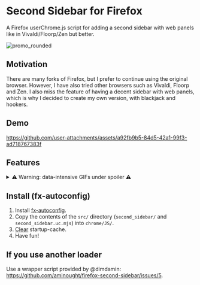 # Second Sidebar for Firefox

A Firefox userChrome.js script for adding a second sidebar with web panels like in Vivaldi/Floorp/Zen but better.

![promo_rounded](https://github.com/user-attachments/assets/d3cd7163-6b9c-4005-a422-2995490c1be0)

## Motivation

There are many forks of Firefox, but I prefer to continue using the original browser. However, I have also tried other browsers such as Vivaldi, Floorp and Zen. I also miss the feature of having a decent sidebar with web panels, which is why I decided to create my own version, with blackjack and hookers.

## Demo

https://github.com/user-attachments/assets/a92fb9b5-84d5-42a1-99f3-ad718767383f

## Features

<details>
   <summary>⚠️ Warning: data-intensive GIFs under spoiler ⚠️</summary>
   <table>
      <tr>
         <td>
         <h3>Adding new web panel</h3>
            <ol>
               <li>Left-click on the Plus button.</li>
               <li>Enter the web address. The current address will be automatically inserted into the field.</li>
               <li>Choose Multi-Account Container if you want.</li>
               <li>Press Enter or click on the "Create" button.</li>
               <li>A new web panel will be created with default settings.</li>
            </ol>
         </td>
         <td><img src="https://github.com/user-attachments/assets/5b7c3802-3de7-4ac3-8c3d-93ea07c91f09" width="400px" /></td>
      </tr>
      <tr>
         <td>
            <h3>Pinning and unpinning the web panel</h3>
            Depending on your needs, you can pin the web panel to the side of the web page or make it appear on top of the content.
         </td>
         <td><img src="https://github.com/user-attachments/assets/048fd1e2-d50e-4ffc-beba-dc33d06e7251" width="400px" /></td>
      </tr>
      <tr>
         <td>
            <h3>Mobile view and zooming</h3>
            There is an option to open the website using the mobile user agent. There are also buttons to zoom in and out of the content.
         </td>
         <td><img src="https://github.com/user-attachments/assets/fad1d08e-f906-47d1-990d-9e6568e1512b" width="400px" /></td>
      </tr>
      <tr>
         <td>
            <h3>Unloading the web panel from memory</h3>
            To save memory, you can manually unload the web panel using two methods: the toolbar button or the context menu.
         </td>
         <td><img src="https://github.com/user-attachments/assets/520b38dd-5515-47dc-89c9-407ad9dc7155" width="400px" /></td>
      </tr>
      <tr>
         <td>
            <h3>Web panel settings</h3>
            Here you can change the following:
            <ol>
               <li>Page address. After changing the relevant field, please wait one second for the changes to be temporarily applied. They will be saved or canceled depending on your next action.
   </li>
               <li>Multi-Account Container.</li>
               <li>Favicon address. The same as for the page address.</li>
               <li>Web panel type: floating or pinned.</li>
               <li>Use mobile User Agent.</li>
               <li>Load into memory at startup: automatic loading of the web panel. </li>
               <li>Unload from memory after closing.</li>
               <li>Hide toolbar: "headless" web panel.</li>
               <li>Zoom.</li>
               <li>Position of the web panel button.</li>
            </ol>
            All changes are applied instantly, but can be rolled back by clicking the "Cancel" button or by losing focus. They are saved only after clicking the "Save" button.
         </td>
         <td><img src="https://github.com/user-attachments/assets/a19976d6-b4f8-4baa-a99b-c22bce6ab864" width="400px" /></td>
      </tr>
      <tr>
         <td>
            <h3>Deleting the web panel</h3>
            There is confirmation of the deletion, so you don't need to worry about accidentally deleting the web panel.
         </td>
         <td><img src="https://github.com/user-attachments/assets/5a870ce7-76d3-4297-a8e4-5603cb1dff3a" width="400px" /></td>
      </tr>
      <tr>
         <td>
            <h3>Sidebar settings</h3>
            Here you can change the following:
            <ol>
               <li>Sidebar position: left or right.</li>
               <li>Sidebar width (padding).</li>
               <li>Floating web panel offset: distance between sidebar and floating web panel.</li>
               <li>New web panel position: before or after "Plus" button.</li>
               <li>Container indicator position: which side of web panel button to color.</li>
               <li>Hide sidebar in popup windows.</li>
               <li>Auto-hide of back and forward buttons from toolbar.</li>
            </ol>
            All changes are applied instantly, but can be rolled back by clicking the "Cancel" button or by losing focus. They are saved only after clicking the "Save" button.
         </td>
         <td><img src="https://github.com/user-attachments/assets/b0cea2a7-99bc-4098-b417-08d2416c0c65" width="400px" /></td>
      </tr>
      <tr>
         <td>
            <h3>Customization</h3>
            You can customize the Second Sidebar like any other toolbar in Firefox: https://support.mozilla.org/en-US/kb/customize-firefox-controls-buttons-and-toolbars.
            Moreover, you can also move your web panel buttons to other toolbars!
         </td>
         <td><img src="https://github.com/user-attachments/assets/51403ab6-c9e8-4317-bf40-2b68691308d6" width="400px" /></td>
      </tr>
   </table>
</details>

## Install (fx-autoconfig)

1. Install [fx-autoconfig](https://github.com/MrOtherGuy/fx-autoconfig).
2. Copy the contents of the `src/` directory (`second_sidebar/` and `second_sidebar.uc.mjs`) into `chrome/JS/`.
3. [Clear](https://github.com/MrOtherGuy/fx-autoconfig?tab=readme-ov-file#deleting-startup-cache) startup-cache.
4. Have fun!

## If you use another loader

Use a wrapper script provided by @dimdamin: https://github.com/aminought/firefox-second-sidebar/issues/5.
